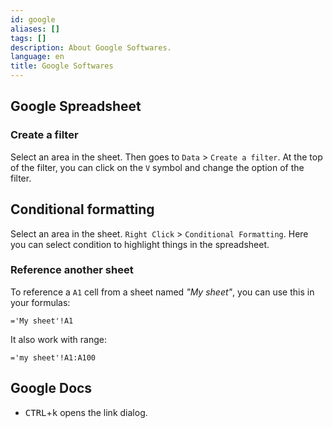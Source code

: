 ```yaml
---
id: google
aliases: []
tags: []
description: About Google Softwares.
language: en
title: Google Softwares
---
```


## Google Spreadsheet

### Create a filter

Select an area in the sheet. Then goes to `Data` > `Create a filter`. At the
top of the filter, you can click on the `V` symbol and change the option of the
filter.

## Conditional formatting

Select an area in the sheet. `Right Click` > `Conditional Formatting`. Here you
can select condition to highlight things in the spreadsheet.

### Reference another sheet

To reference a `A1` cell from a sheet named *"My sheet"*, you can use this in
your formulas:

```excel
='My sheet'!A1
```

It also work with range:

```excel
='my sheet'!A1:A100
```

## Google Docs

- <kbd>CTRL</kbd>+<kbd>k</kbd> opens the link dialog.